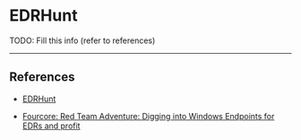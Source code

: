 # EDRHunt

TODO: Fill this info (refer to references)

---
## References

- [EDRHunt](https://github.com/FourCoreLabs/EDRHunt)

- [Fourcore: Red Team Adventure: Digging into Windows Endpoints for EDRs and profit](https://fourcore.io/blogs/red-team-adventure-windows-endpoints-edr-edrhunt)